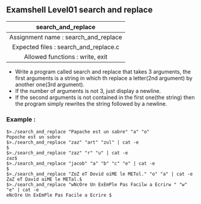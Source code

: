 ## Examshell Level01 search and replace

|search_and_replace|
|:---:|
|Assignment name : search_and_replace|
|Expected files : search_and_replace.c|
|Allowed functions : write, exit|

- Write a program called search and replace that takes 3 arguments, the first arguments is a string in which th replace a letter(2nd argument) by another one(3rd argument).
- If the number of arguments is not 3, just display a newline.
- If the second arguments is not contained in the first one(the string) then the program simply rewrites the string followed by a newline.

### Example :
```
$>./search_and_replace "Papache est un sabre" "a" "o"
Popoche est un sobre
$>./search_and_replace "zaz" "art" "zul" | cat -e
$
$>./search_and_replace "zaz" "r" "u" | cat -e
zaz$
$>./search_and_replace "jacob" "a" "b" "c" "e" | cat -e
$
$>./search_and_replace "ZoZ eT Dovid oiME le METol." "o" "a" | cat -e
ZaZ eT David aiME le METal.$
$>./search_and_replace "wNcOre Un ExEmPle Pas Facilw a Ecrirw " "w" "e" | cat -e
eNcOre Un ExEmPle Pas Facile a Ecrire $
```
